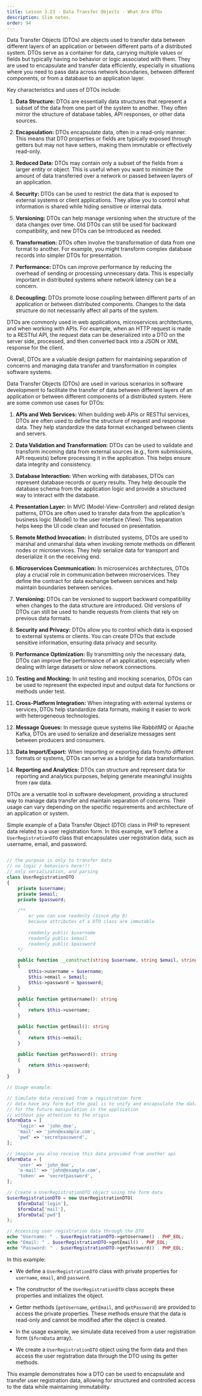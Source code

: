 ```yaml
---
title: Lesson 3.23 - Data Transfer Objects - What Are DTOs
description: Slim notes.
order: 94
---
```


Data Transfer Objects (DTOs) are objects used to transfer data between different layers of an application or between different parts of a distributed system. DTOs serve as a container for data, carrying multiple values or fields but typically having no behavior or logic associated with them. They are used to encapsulate and transfer data efficiently, especially in situations where you need to pass data across network boundaries, between different components, or from a database to an application layer.

Key characteristics and uses of DTOs include:

1. **Data Structure:** DTOs are essentially data structures that represent a subset of the data from one part of the system to another. They often mirror the structure of database tables, API responses, or other data sources.

2. **Encapsulation:** DTOs encapsulate data, often in a read-only manner. This means that DTO properties or fields are typically exposed through getters but may not have setters, making them immutable or effectively read-only.

3. **Reduced Data:** DTOs may contain only a subset of the fields from a larger entity or object. This is useful when you want to minimize the amount of data transferred over a network or passed between layers of an application.

4. **Security:** DTOs can be used to restrict the data that is exposed to external systems or client applications. They allow you to control what information is shared while hiding sensitive or internal data.

5. **Versioning:** DTOs can help manage versioning when the structure of the data changes over time. Old DTOs can still be used for backward compatibility, and new DTOs can be introduced as needed.

6. **Transformation:** DTOs often involve the transformation of data from one format to another. For example, you might transform complex database records into simpler DTOs for presentation.

7. **Performance:** DTOs can improve performance by reducing the overhead of sending or processing unnecessary data. This is especially important in distributed systems where network latency can be a concern.

8. **Decoupling:** DTOs promote loose coupling between different parts of an application or between distributed components. Changes to the data structure do not necessarily affect all parts of the system.

DTOs are commonly used in web applications, microservices architectures, and when working with APIs. For example, when an HTTP request is made to a RESTful API, the request data can be deserialized into a DTO on the server side, processed, and then converted back into a JSON or XML response for the client.

Overall, DTOs are a valuable design pattern for maintaining separation of concerns and managing data transfer and transformation in complex software systems.

Data Transfer Objects (DTOs) are used in various scenarios in software development to facilitate the transfer of data between different layers of an application or between different components of a distributed system. Here are some common use cases for DTOs:

1. **APIs and Web Services:** When building web APIs or RESTful services, DTOs are often used to define the structure of request and response data. They help standardize the data format exchanged between clients and servers.

2. **Data Validation and Transformation:** DTOs can be used to validate and transform incoming data from external sources (e.g., form submissions, API requests) before processing it in the application. This helps ensure data integrity and consistency.

3. **Database Interaction:** When working with databases, DTOs can represent database records or query results. They help decouple the database schema from the application logic and provide a structured way to interact with the database.

4. **Presentation Layer:** In MVC (Model-View-Controller) and related design patterns, DTOs are often used to transfer data from the application's business logic (Model) to the user interface (View). This separation helps keep the UI code clean and focused on presentation.

5. **Remote Method Invocation:** In distributed systems, DTOs are used to marshal and unmarshal data when invoking remote methods on different nodes or microservices. They help serialize data for transport and deserialize it on the receiving end.

6. **Microservices Communication:** In microservices architectures, DTOs play a crucial role in communication between microservices. They define the contract for data exchange between services and help maintain boundaries between services.

7. **Versioning:** DTOs can be versioned to support backward compatibility when changes to the data structure are introduced. Old versions of DTOs can still be used to handle requests from clients that rely on previous data formats.

8. **Security and Privacy:** DTOs allow you to control which data is exposed to external systems or clients. You can create DTOs that exclude sensitive information, ensuring data privacy and security.

9. **Performance Optimization:** By transmitting only the necessary data, DTOs can improve the performance of an application, especially when dealing with large datasets or slow network connections.

10. **Testing and Mocking:** In unit testing and mocking scenarios, DTOs can be used to represent the expected input and output data for functions or methods under test.

11. **Cross-Platform Integration:** When integrating with external systems or services, DTOs help standardize data formats, making it easier to work with heterogeneous technologies.

12. **Message Queues:** In message queue systems like RabbitMQ or Apache Kafka, DTOs are used to serialize and deserialize messages sent between producers and consumers.

13. **Data Import/Export:** When importing or exporting data from/to different formats or systems, DTOs can serve as a bridge for data transformation.

14. **Reporting and Analytics:** DTOs can structure and represent data for reporting and analytics purposes, helping generate meaningful insights from raw data.

DTOs are a versatile tool in software development, providing a structured way to manage data transfer and maintain separation of concerns. Their usage can vary depending on the specific requirements and architecture of an application or system.

Simple example of a Data Transfer Object (DTO) class in PHP to represent data related to a user registration form. In this example, we'll define a `UserRegistrationDTO` class that encapsulates user registration data, such as username, email, and password.

```php

// the purpose is only to transfer data
// no logic / behaviors here!!!
// only serialization, and parsing
class UserRegistrationDTO
{
    private $username;
    private $email;
    private $password;

	/**
		or you can use readonly (since php 8)
		because attributes of a DTO class are immutable
		
		readonly public $username
		readonly public $email
		readonly public $password
	*/

    public function __construct(string $username, string $email, string $password)
    {
        $this->username = $username;
        $this->email = $email;
        $this->password = $password;
    }

    public function getUsername(): string
    {
        return $this->username;
    }

    public function getEmail(): string
    {
        return $this->email;
    }

    public function getPassword(): string
    {
        return $this->password;
    }
}

// Usage example:

// Simulate data received from a registration form
// data have any form but the goal is to unify and encapsulate the data
// for the future manipulation in the application
// without pay attention to the origin
$formData = [
    'login' => 'john_doe',
    'mail' => 'john@example.com',
    'pwd' => 'secretpassword',
];

// imagine you also receive this data provided from another api
$formData = [
    'user' => 'john_doe',
    'e-mail' => 'john@example.com',
    'token' => 'secretpassword',
];

// Create a UserRegistrationDTO object using the form data
$userRegistrationDTO = new UserRegistrationDTO(
    $formData['login'],
    $formData['mail'],
    $formData['pwd']
);

// Accessing user registration data through the DTO
echo "Username: " . $userRegistrationDTO->getUsername() . PHP_EOL;
echo "Email: " . $userRegistrationDTO->getEmail() . PHP_EOL;
echo "Password: " . $userRegistrationDTO->getPassword() . PHP_EOL;
```

In this example:

- We define a `UserRegistrationDTO` class with private properties for `username`, `email`, and `password`.

- The constructor of the `UserRegistrationDTO` class accepts these properties and initializes the object.

- Getter methods (`getUsername`, `getEmail`, and `getPassword`) are provided to access the private properties. These methods ensure that the data is read-only and cannot be modified after the object is created.

- In the usage example, we simulate data received from a user registration form (`$formData` array).

- We create a `UserRegistrationDTO` object using the form data and then access the user registration data through the DTO using its getter methods.

This example demonstrates how a DTO can be used to encapsulate and transfer user registration data, allowing for structured and controlled access to the data while maintaining immutability.